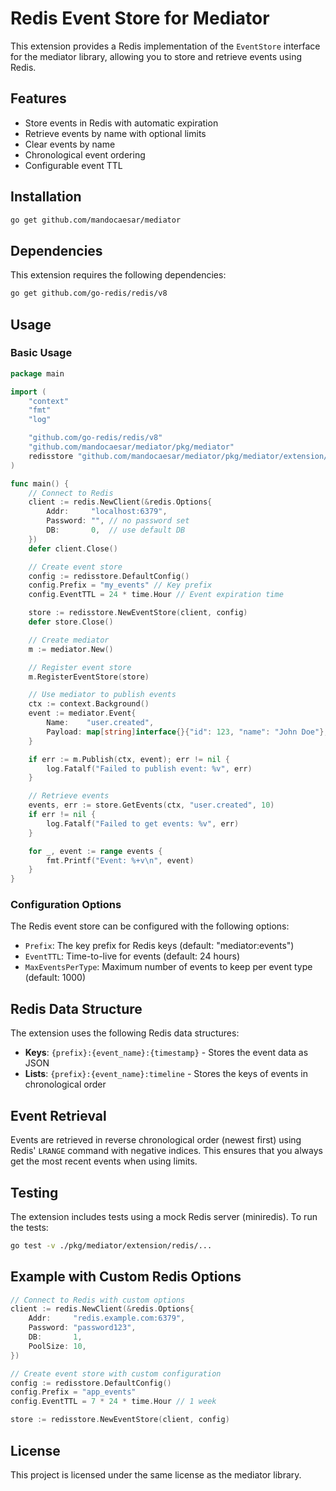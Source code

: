 # Redis Event Store for Mediator

This extension provides a Redis implementation of the `EventStore` interface for the mediator library, allowing you to store and retrieve events using Redis.

## Features

- Store events in Redis with automatic expiration
- Retrieve events by name with optional limits
- Clear events by name
- Chronological event ordering
- Configurable event TTL

## Installation

```bash
go get github.com/mandocaesar/mediator
```

## Dependencies

This extension requires the following dependencies:

```bash
go get github.com/go-redis/redis/v8
```

## Usage

### Basic Usage

```go
package main

import (
	"context"
	"fmt"
	"log"

	"github.com/go-redis/redis/v8"
	"github.com/mandocaesar/mediator/pkg/mediator"
	redisstore "github.com/mandocaesar/mediator/pkg/mediator/extension/redis"
)

func main() {
	// Connect to Redis
	client := redis.NewClient(&redis.Options{
		Addr:     "localhost:6379",
		Password: "", // no password set
		DB:       0,  // use default DB
	})
	defer client.Close()

	// Create event store
	config := redisstore.DefaultConfig()
	config.Prefix = "my_events" // Key prefix
	config.EventTTL = 24 * time.Hour // Event expiration time

	store := redisstore.NewEventStore(client, config)
	defer store.Close()

	// Create mediator
	m := mediator.New()

	// Register event store
	m.RegisterEventStore(store)

	// Use mediator to publish events
	ctx := context.Background()
	event := mediator.Event{
		Name:    "user.created",
		Payload: map[string]interface{}{"id": 123, "name": "John Doe"},
	}

	if err := m.Publish(ctx, event); err != nil {
		log.Fatalf("Failed to publish event: %v", err)
	}

	// Retrieve events
	events, err := store.GetEvents(ctx, "user.created", 10)
	if err != nil {
		log.Fatalf("Failed to get events: %v", err)
	}

	for _, event := range events {
		fmt.Printf("Event: %+v\n", event)
	}
}
```

### Configuration Options

The Redis event store can be configured with the following options:

- `Prefix`: The key prefix for Redis keys (default: "mediator:events")
- `EventTTL`: Time-to-live for events (default: 24 hours)
- `MaxEventsPerType`: Maximum number of events to keep per event type (default: 1000)

## Redis Data Structure

The extension uses the following Redis data structures:

- **Keys**: `{prefix}:{event_name}:{timestamp}` - Stores the event data as JSON
- **Lists**: `{prefix}:{event_name}:timeline` - Stores the keys of events in chronological order

## Event Retrieval

Events are retrieved in reverse chronological order (newest first) using Redis' `LRANGE` command with negative indices. This ensures that you always get the most recent events when using limits.

## Testing

The extension includes tests using a mock Redis server (miniredis). To run the tests:

```bash
go test -v ./pkg/mediator/extension/redis/...
```

## Example with Custom Redis Options

```go
// Connect to Redis with custom options
client := redis.NewClient(&redis.Options{
    Addr:     "redis.example.com:6379",
    Password: "password123",
    DB:       1,
    PoolSize: 10,
})

// Create event store with custom configuration
config := redisstore.DefaultConfig()
config.Prefix = "app_events"
config.EventTTL = 7 * 24 * time.Hour // 1 week

store := redisstore.NewEventStore(client, config)
```

## License

This project is licensed under the same license as the mediator library.
